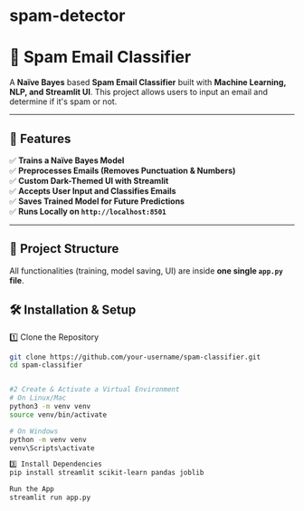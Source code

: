 # spam-detector
# 📧 Spam Email Classifier  

A **Naïve Bayes** based **Spam Email Classifier** built with **Machine Learning, NLP, and Streamlit UI**. This project allows users to input an email and determine if it's spam or not.  

---

## 🚀 Features  
✅ **Trains a Naïve Bayes Model**  
✅ **Preprocesses Emails (Removes Punctuation & Numbers)**  
✅ **Custom Dark-Themed UI with Streamlit**  
✅ **Accepts User Input and Classifies Emails**  
✅ **Saves Trained Model for Future Predictions**  
✅ **Runs Locally on `http://localhost:8501`**  

---

## 📂 Project Structure  
All functionalities (training, model saving, UI) are inside **one single `app.py` file**.  

## 🛠 Installation & Setup  

 1️⃣ Clone the Repository  
```bash
git clone https://github.com/your-username/spam-classifier.git
cd spam-classifier


#2 Create & Activate a Virtual Environment
# On Linux/Mac
python3 -m venv venv
source venv/bin/activate

# On Windows
python -m venv venv
venv\Scripts\activate

3️⃣ Install Dependencies
pip install streamlit scikit-learn pandas joblib

Run the App
streamlit run app.py

